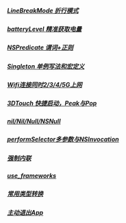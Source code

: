 ##### [LineBreakMode 折行模式](https://github.com/starainDou/DDYKnowledge/blob/master/Files/LineBreakMode.md)
##### [batteryLevel 精准获取电量](https://github.com/starainDou/DDYKnowledge/blob/master/Files/batteryLevel.md)
##### [NSPredicate 谓词+正则](https://github.com/starainDou/DDYKnowledge/blob/master/Files/NSPredicate.md)
##### [Singleton 单例写法和宏定义](https://github.com/starainDou/DDYKnowledge/blob/master/Files/Singleton.md)
##### [Wifi连接同时2/3/4/5G上网](https://github.com/starainDou/DDYKnowledge/blob/master/Files/Wifi.md)
##### [3DTouch 快捷启动，Peak与Pop](https://github.com/starainDou/DDYKnowledge/blob/master/Files/3DTouch.md)
##### [nil/Nil/Null/NSNull](https://github.com/starainDou/DDYKnowledge/blob/master/Files/nil_Nil_Null_NSNull.md)
##### [performSelector多参数与NSInvocation](https://github.com/starainDou/DDYKnowledge/blob/master/Files/NSInvocation.md)
##### [强制内联](https://github.com/starainDou/DDYKnowledge/blob/master/Files/alwaysInline.md)
##### [use_frameworks](https://github.com/starainDou/DDYKnowledge/blob/master/Files/use_frameworks.md)
##### [常用类型转换](https://github.com/starainDou/DDYKnowledge/blob/master/Files/typechange.md)
##### [主动退出App](https://github.com/starainDou/DDYKnowledge/blob/master/Files/exit.md)